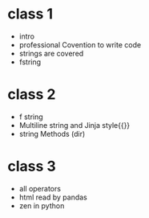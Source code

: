# class 1 
* intro
* professional Covention to write code
* strings are covered
* fstring
# class 2
* f string 
* Multiline string and Jinja style{{}}
* string Methods (dir)
# class 3 
* all operators
* html read by pandas
* zen in python